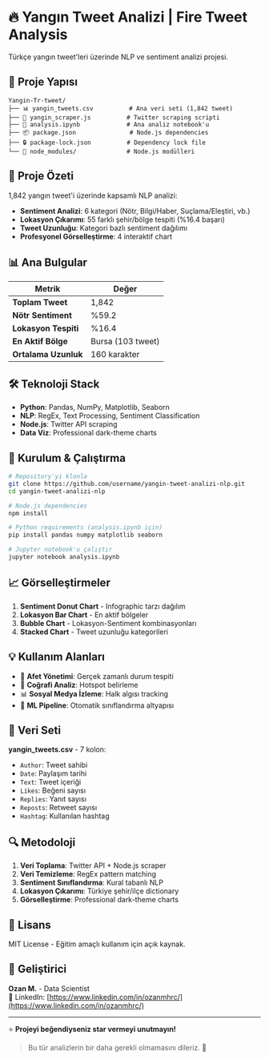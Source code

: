 # 🔥 Yangın Tweet Analizi | Fire Tweet Analysis

Türkçe yangın tweet'leri üzerinde NLP ve sentiment analizi projesi.

## 📁 Proje Yapısı

```
Yangin-Tr-tweet/
├── 📊 yangin_tweets.csv          # Ana veri seti (1,842 tweet)
├── 🔧 yangin_scraper.js          # Twitter scraping scripti
├── 📓 analysis.ipynb             # Ana analiz notebook'u
├── 📦 package.json               # Node.js dependencies
├── 🔒 package-lock.json          # Dependency lock file
└── 📂 node_modules/              # Node.js modülleri
```

## 🎯 Proje Özeti

1,842 yangın tweet'i üzerinde kapsamlı NLP analizi:
- **Sentiment Analizi**: 6 kategori (Nötr, Bilgi/Haber, Suçlama/Eleştiri, vb.)
- **Lokasyon Çıkarımı**: 55 farklı şehir/bölge tespiti (%16.4 başarı)
- **Tweet Uzunluğu**: Kategori bazlı sentiment dağılımı
- **Profesyonel Görselleştirme**: 4 interaktif chart

## 📊 Ana Bulgular

| Metrik | Değer |
|--------|-------|
| **Toplam Tweet** | 1,842 |
| **Nötr Sentiment** | %59.2 |
| **Lokasyon Tespiti** | %16.4 |
| **En Aktif Bölge** | Bursa (103 tweet) |
| **Ortalama Uzunluk** | 160 karakter |

## 🛠️ Teknoloji Stack

- **Python**: Pandas, NumPy, Matplotlib, Seaborn
- **NLP**: RegEx, Text Processing, Sentiment Classification
- **Node.js**: Twitter API scraping
- **Data Viz**: Professional dark-theme charts

## 🚀 Kurulum & Çalıştırma

```bash
# Repository'yi klonla
git clone https://github.com/username/yangin-tweet-analizi-nlp.git
cd yangin-tweet-analizi-nlp

# Node.js dependencies
npm install

# Python requirements (analysis.ipynb için)
pip install pandas numpy matplotlib seaborn

# Jupyter notebook'u çalıştır
jupyter notebook analysis.ipynb
```

## 📈 Görselleştirmeler

1. **Sentiment Donut Chart** - Infographic tarzı dağılım
2. **Lokasyon Bar Chart** - En aktif bölgeler
3. **Bubble Chart** - Lokasyon-Sentiment kombinasyonları
4. **Stacked Chart** - Tweet uzunluğu kategorileri

## 💡 Kullanım Alanları

- 🚨 **Afet Yönetimi**: Gerçek zamanlı durum tespiti
- 📍 **Coğrafi Analiz**: Hotspot belirleme
- 📊 **Sosyal Medya İzleme**: Halk algısı tracking
- 🤖 **ML Pipeline**: Otomatik sınıflandırma altyapısı

## 📝 Veri Seti

**yangin_tweets.csv** - 7 kolon:
- `Author`: Tweet sahibi
- `Date`: Paylaşım tarihi
- `Text`: Tweet içeriği
- `Likes`: Beğeni sayısı
- `Replies`: Yanıt sayısı
- `Reposts`: Retweet sayısı
- `Hashtag`: Kullanılan hashtag

## 🔍 Metodoloji

1. **Veri Toplama**: Twitter API + Node.js scraper
2. **Veri Temizleme**: RegEx pattern matching
3. **Sentiment Sınıflandırma**: Kural tabanlı NLP
4. **Lokasyon Çıkarımı**: Türkiye şehir/ilçe dictionary
5. **Görselleştirme**: Professional dark-theme charts

## 📄 Lisans

MIT License - Eğitim amaçlı kullanım için açık kaynak.

## 👤 Geliştirici

**Ozan M.** - Data Scientist  
💼 LinkedIn: [https://www.linkedin.com/in/ozanmhrc/](https://www.linkedin.com/in/ozanmhrc/)

---

⭐ **Projeyi beğendiyseniz star vermeyi unutmayın!**

> Bu tür analizlerin bir daha gerekli olmamasını dileriz. 🙏
